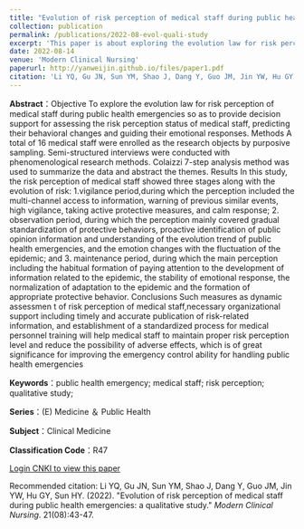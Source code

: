 ```yaml
---
title: "Evolution of risk perception of medical staff during public health emergencies: a qualitative study"
collection: publication
permalink: /publications/2022-08-evol-quali-study
excerpt: 'This paper is about exploring the evolution law for risk perception of medical staff during public health emergencies so as to provide decision support for assessing the risk perception status of medical staff, predicting their behavioral changes and guiding their emotional responses. '
date: 2022-08-14
venue: 'Modern Clinical Nursing'
paperurl: http://yanweijin.github.io/files/paper1.pdf
citation: 'Li YQ, Gu JN, Sun YM, Shao J, Dang Y, Guo JM, Jin YW, Hu GY, Sun HY. (2022). "Evolution of risk perception of medical staff during public health emergencies: a qualitative study." <i>Modern Clinical Nursing</i>. 21(08):43-47.'
---
```

**Abstract**：Objective To explore the evolution law for risk perception of medical staff during public health emergencies so as to provide decision support for assessing the risk perception status of medical staff, predicting their behavioral changes and guiding their emotional responses. Methods A total of 16 medical staff were enrolled as the research objects by purposive sampling. Semi-structured interviews were conducted with phenomenological research methods. Colaizzi 7-step analysis method was used to summarize the data and abstract the themes. Results In this study, the risk perception of medical staff showed three stages along with the evolution of risk: 1.vigilance period,during which the perception included the multi-channel access to information, warning of previous similar events, high vigilance, taking active protective measures, and calm response; 2. observation period, during which the perception mainly covered gradual standardization of protective behaviors, proactive identification of public opinion information and understanding of the evolution trend of public health emergencies, and the emotion changes with the fluctuation of the epidemic; and 3. maintenance period, during which the main perception including the habitual formation of paying attention to the development of information related to the epidemic, the stability of emotional response, the normalization of adaptation to the epidemic and the formation of appropriate protective behavior. Conclusions Such measures as dynamic assessmen t of risk perception of medical staff,necessary organizational support including timely and accurate publication of risk-related information, and establishment of a standardized process for medical personnel training will help medical staff to maintain proper risk perception level and reduce the possibility of adverse effects, which is of great significance for improving the emergency control ability for handling public health emergencies

**Keywords**：public health emergency; medical staff; risk perception; qualitative study;

**Series**：(E) Medicine ＆ Public Health

**Subject**：Clinical Medicine

**Classification Code**：R47

[Login CNKI to view this paper](https://www.cnki.net/KCMS/detail/detail.aspx?dbcode=CJFD&dbname=CJFDLAST2023&filename=XDLH202208007&uniplatform=OVERSEA&v=IJrrsKhv5PGLsUgcBB75X7kR7I_Y7bot7gpBgwYcDink0n67emH5abZ4uXNqxF0o)

Recommended citation: Li YQ, Gu JN, Sun YM, Shao J, Dang Y, Guo JM, Jin YW, Hu GY, Sun HY. (2022). "Evolution of risk perception of medical staff during public health emergencies: a qualitative study." <i>Modern Clinical Nursing</i>. 21(08):43-47.
